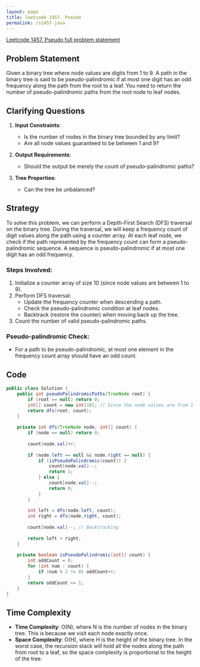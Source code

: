 ```yaml
---
layout: page
title: leetcode 1457. Pseudo
permalink: /s1457-java
---
```

[Leetcode 1457. Pseudo full problem statement](https://algoadvance.github.io/algoadvance/l1457)
## Problem Statement
Given a binary tree where node values are digits from 1 to 9. A path in the binary tree is said to be pseudo-palindromic if at most one digit has an odd frequency along the path from the root to a leaf. You need to return the number of pseudo-palindromic paths from the root node to leaf nodes.

## Clarifying Questions
1. **Input Constraints**:
   - Is the number of nodes in the binary tree bounded by any limit?
   - Are all node values guaranteed to be between 1 and 9?

2. **Output Requirements**:
   - Should the output be merely the count of pseudo-palindromic paths?

3. **Tree Properties**:
   - Can the tree be unbalanced?

## Strategy
To solve this problem, we can perform a Depth-First Search (DFS) traversal on the binary tree. During the traversal, we will keep a frequency count of digit values along the path using a counter array. At each leaf node, we check if the path represented by the frequency count can form a pseudo-palindromic sequence. A sequence is pseudo-palindromic if at most one digit has an odd frequency.

### Steps Involved:
1. Initialize a counter array of size 10 (since node values are between 1 to 9).
2. Perform DFS traversal:
   - Update the frequency counter when descending a path.
   - Check the pseudo-palindromic condition at leaf nodes.
   - Backtrack (restore the counter) when moving back up the tree.
3. Count the number of valid pseudo-palindromic paths.

### Pseudo-palindromic Check:
- For a path to be pseudo-palindromic, at most one element in the frequency count array should have an odd count. 

## Code
```java
public class Solution {
    public int pseudoPalindromicPaths(TreeNode root) {
        if (root == null) return 0;
        int[] count = new int[10]; // Since the node values are from 1 to 9
        return dfs(root, count);
    }
    
    private int dfs(TreeNode node, int[] count) {
        if (node == null) return 0;
        
        count[node.val]++;
        
        if (node.left == null && node.right == null) {
            if (isPseudoPalindromic(count)) {
                count[node.val]--;
                return 1;
            } else {
                count[node.val]--;
                return 0;
            }
        }
        
        int left = dfs(node.left, count);
        int right = dfs(node.right, count);
        
        count[node.val]--; // Backtracking
        
        return left + right;
    }
    
    private boolean isPseudoPalindromic(int[] count) {
        int oddCount = 0;
        for (int num : count) {
            if (num % 2 != 0) oddCount++;
        }
        return oddCount <= 1;
    }
}
```

## Time Complexity
- **Time Complexity**: O(N), where N is the number of nodes in the binary tree. This is because we visit each node exactly once.
- **Space Complexity**: O(H), where H is the height of the binary tree. In the worst case, the recursion stack will hold all the nodes along the path from root to a leaf, so the space complexity is proportional to the height of the tree.